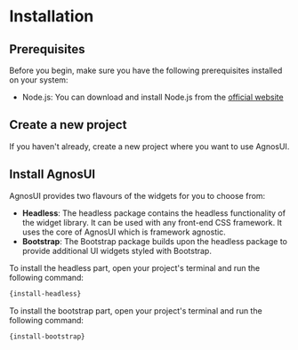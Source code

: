 # Installation

## Prerequisites

Before you begin, make sure you have the following prerequisites installed on your system:

<ul>
  <li>Node.js: You can download and install Node.js from the <a href="https://nodejs.org/" target="_blank">official website</a></li>
</ul>

## Create a new project

If you haven't already, create a new project where you want to use AgnosUI.

## Install AgnosUI

AgnosUI provides two flavours of the widgets for you to choose from:

- **Headless**: The headless package contains the headless functionality of the widget library. It can be used with any front-end CSS framework. It uses the core of AgnosUI which is framework agnostic.
- **Bootstrap**: The Bootstrap package builds upon the headless package to provide additional UI widgets styled with Bootstrap.

To install the headless part, open your project's terminal and run the following command:

```bash
{install-headless}
```

To install the bootstrap part, open your project's terminal and run the following command:

```bash
{install-bootstrap}
```
